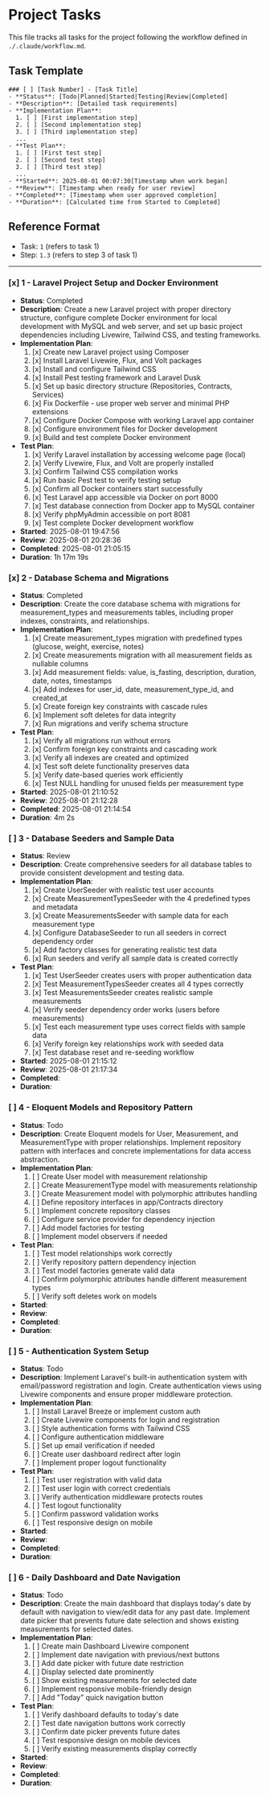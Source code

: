 # Project Tasks

This file tracks all tasks for the project following the workflow defined in `./.claude/workflow.md`.

## Task Template

```
### [ ] [Task Number] - [Task Title]
- **Status**: [Todo|Planned|Started|Testing|Review|Completed]
- **Description**: [Detailed task requirements]
- **Implementation Plan**: 
  1. [ ] [First implementation step]
  2. [ ] [Second implementation step]
  3. [ ] [Third implementation step]
  ...
- **Test Plan**: 
  1. [ ] [First test step]
  2. [ ] [Second test step]
  3. [ ] [Third test step]
  ...
- **Started**: 2025-08-01 00:07:30[Timestamp when work began]
- **Review**: [Timestamp when ready for user review]
- **Completed**: [Timestamp when user approved completion]
- **Duration**: [Calculated time from Started to Completed]
```

## Reference Format
- Task: `1` (refers to task 1)
- Step: `1.3` (refers to step 3 of task 1)

---

### [x] 1 - Laravel Project Setup and Docker Environment
- **Status**: Completed
- **Description**: Create a new Laravel project with proper directory structure, configure complete Docker environment for local development with MySQL and web server, and set up basic project dependencies including Livewire, Tailwind CSS, and testing frameworks.
- **Implementation Plan**: 
  1. [x] Create new Laravel project using Composer
  2. [x] Install Laravel Livewire, Flux, and Volt packages
  3. [x] Install and configure Tailwind CSS
  4. [x] Install Pest testing framework and Laravel Dusk
  5. [x] Set up basic directory structure (Repositories, Contracts, Services)
  6. [x] Fix Dockerfile - use proper web server and minimal PHP extensions
  7. [x] Configure Docker Compose with working Laravel app container
  8. [x] Configure environment files for Docker development
  9. [x] Build and test complete Docker environment
- **Test Plan**: 
  1. [x] Verify Laravel installation by accessing welcome page (local)
  2. [x] Verify Livewire, Flux, and Volt are properly installed
  3. [x] Confirm Tailwind CSS compilation works
  4. [x] Run basic Pest test to verify testing setup
  5. [x] Confirm all Docker containers start successfully
  6. [x] Test Laravel app accessible via Docker on port 8000
  7. [x] Test database connection from Docker app to MySQL container
  8. [x] Verify phpMyAdmin accessible on port 8081
  9. [x] Test complete Docker development workflow
- **Started**: 2025-08-01 19:47:56
- **Review**: 2025-08-01 20:28:36
- **Completed**: 2025-08-01 21:05:15
- **Duration**: 1h 17m 19s 

### [x] 2 - Database Schema and Migrations
- **Status**: Completed
- **Description**: Create the core database schema with migrations for measurement_types and measurements tables, including proper indexes, constraints, and relationships.
- **Implementation Plan**: 
  1. [x] Create measurement_types migration with predefined types (glucose, weight, exercise, notes)
  2. [x] Create measurements migration with all measurement fields as nullable columns
  3. [x] Add measurement fields: value, is_fasting, description, duration, date, notes, timestamps
  4. [x] Add indexes for user_id, date, measurement_type_id, and created_at
  5. [x] Create foreign key constraints with cascade rules
  6. [x] Implement soft deletes for data integrity
  7. [x] Run migrations and verify schema structure
- **Test Plan**: 
  1. [x] Verify all migrations run without errors
  2. [x] Confirm foreign key constraints and cascading work
  3. [x] Verify all indexes are created and optimized
  4. [x] Test soft delete functionality preserves data
  5. [x] Verify date-based queries work efficiently
  6. [x] Test NULL handling for unused fields per measurement type
- **Started**: 2025-08-01 21:10:52
- **Review**: 2025-08-01 21:12:28
- **Completed**: 2025-08-01 21:14:54
- **Duration**: 4m 2s

### [ ] 3 - Database Seeders and Sample Data
- **Status**: Review
- **Description**: Create comprehensive seeders for all database tables to provide consistent development and testing data.
- **Implementation Plan**: 
  1. [x] Create UserSeeder with realistic test user accounts
  2. [x] Create MeasurementTypesSeeder with the 4 predefined types and metadata
  3. [x] Create MeasurementsSeeder with sample data for each measurement type
  4. [x] Configure DatabaseSeeder to run all seeders in correct dependency order
  5. [x] Add factory classes for generating realistic test data
  6. [x] Run seeders and verify all sample data is created correctly
- **Test Plan**: 
  1. [x] Test UserSeeder creates users with proper authentication data
  2. [x] Test MeasurementTypesSeeder creates all 4 types correctly
  3. [x] Test MeasurementsSeeder creates realistic sample measurements
  4. [x] Verify seeder dependency order works (users before measurements)
  5. [x] Test each measurement type uses correct fields with sample data
  6. [x] Verify foreign key relationships work with seeded data
  7. [x] Test database reset and re-seeding workflow
- **Started**: 2025-08-01 21:15:12
- **Review**: 2025-08-01 21:17:34
- **Completed**: 
- **Duration**: 

### [ ] 4 - Eloquent Models and Repository Pattern
- **Status**: Todo
- **Description**: Create Eloquent models for User, Measurement, and MeasurementType with proper relationships. Implement repository pattern with interfaces and concrete implementations for data access abstraction.
- **Implementation Plan**: 
  1. [ ] Create User model with measurement relationship
  2. [ ] Create MeasurementType model with measurements relationship
  3. [ ] Create Measurement model with polymorphic attributes handling
  4. [ ] Define repository interfaces in app/Contracts directory
  5. [ ] Implement concrete repository classes
  6. [ ] Configure service provider for dependency injection
  7. [ ] Add model factories for testing
  8. [ ] Implement model observers if needed
- **Test Plan**: 
  1. [ ] Test model relationships work correctly
  2. [ ] Verify repository pattern dependency injection
  3. [ ] Test model factories generate valid data
  4. [ ] Confirm polymorphic attributes handle different measurement types
  5. [ ] Verify soft deletes work on models
- **Started**: 
- **Review**: 
- **Completed**: 
- **Duration**: 

### [ ] 5 - Authentication System Setup
- **Status**: Todo
- **Description**: Implement Laravel's built-in authentication system with email/password registration and login. Create authentication views using Livewire components and ensure proper middleware protection.
- **Implementation Plan**: 
  1. [ ] Install Laravel Breeze or implement custom auth
  2. [ ] Create Livewire components for login and registration
  3. [ ] Style authentication forms with Tailwind CSS
  4. [ ] Configure authentication middleware
  5. [ ] Set up email verification if needed
  6. [ ] Create user dashboard redirect after login
  7. [ ] Implement proper logout functionality
- **Test Plan**: 
  1. [ ] Test user registration with valid data
  2. [ ] Test user login with correct credentials
  3. [ ] Verify authentication middleware protects routes
  4. [ ] Test logout functionality
  5. [ ] Confirm password validation works
  6. [ ] Test responsive design on mobile
- **Started**: 
- **Review**: 
- **Completed**: 
- **Duration**: 

### [ ] 6 - Daily Dashboard and Date Navigation
- **Status**: Todo
- **Description**: Create the main dashboard that displays today's date by default with navigation to view/edit data for any past date. Implement date picker that prevents future date selection and shows existing measurements for selected dates.
- **Implementation Plan**: 
  1. [ ] Create main Dashboard Livewire component
  2. [ ] Implement date navigation with previous/next buttons
  3. [ ] Add date picker with future date restriction
  4. [ ] Display selected date prominently
  5. [ ] Show existing measurements for selected date
  6. [ ] Implement responsive mobile-friendly design
  7. [ ] Add "Today" quick navigation button
- **Test Plan**: 
  1. [ ] Verify dashboard defaults to today's date
  2. [ ] Test date navigation buttons work correctly
  3. [ ] Confirm date picker prevents future dates
  4. [ ] Test responsive design on mobile devices
  5. [ ] Verify existing measurements display correctly
- **Started**: 
- **Review**: 
- **Completed**: 
- **Duration**: 

